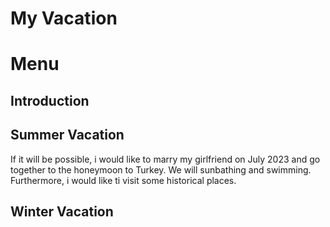 # My Vacation

# Menu

## Introduction

## Summer Vacation
If it will be possible, i would like to marry my girlfriend on July 2023 and go together to the honeymoon to Turkey. We will sunbathing and swimming. Furthermore, i would like ti visit some historical places.
## Winter Vacation

